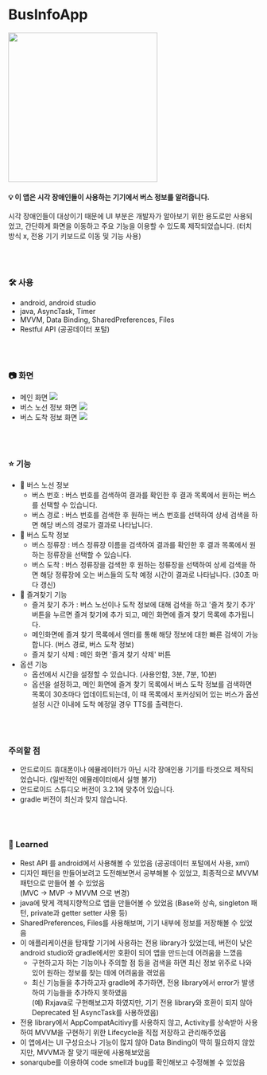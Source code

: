 # BusInfoApp
<img src="https://user-images.githubusercontent.com/61993128/187889792-5b4f4dd8-3c59-4de8-9e4b-973aeaec7eb8.png" width="300" height="300" />

<br>

#### 💡 이 앱은 시각 장애인들이 사용하는 기기에서 버스 정보를 알려줍니다. 
시각 장애인들이 대상이기 때문에 UI 부분은 개발자가 알아보기 위한 용도로만 사용되었고, 간단하게 화면을 이동하고 주요 기능을 이용할 수 있도록 제작되었습니다. (터치 방식 x, 전용 기기 키보드로 이동 및 기능 사용)

<br><br>

### 🛠 사용
 * android, android studio
 * java, AsyncTask, Timer
 * MVVM, Data Binding, SharedPreferences, Files
 * Restful API (공공데이터 포털)

<br><br>

### 📷 화면
* 메인 화면 <img src="https://user-images.githubusercontent.com/61993128/187890784-f803cc91-859f-4139-9e2c-475c55fc2d37.PNG"/>
* 버스 노선 정보 화면 <img src="https://user-images.githubusercontent.com/61993128/187892178-e6f9b65f-c39d-4df7-9333-f216af2d69ce.PNG"/>
* 버스 도착 정보 화면 <img src="https://user-images.githubusercontent.com/61993128/187892236-8ec00b1f-07e6-496c-8efd-2a3a98c882ca.PNG"/>

<br><br>

### ⭐️ 기능
 * :bus: 버스 노선 정보
   * 버스 번호 : 버스 번호를 검색하여 결과를 확인한 후 결과 목록에서 원하는 버스를 선택할 수 있습니다.
   * 버스 경로 : 버스 번호를 검색한 후 원하는 버스 번호를 선택하여 상세 검색을 하면 해당 버스의 경로가 결과로 나타납니다.
 * :busstop: 버스 도착 정보
   * 버스 정류장 : 버스 정류장 이름을 검색하여 결과를 확인한 후 결과 목록에서 원하는 정류장을 선택할 수 있습니다.
   * 버스 도착 : 버스 정류장을 검색한 후 원하는 정류장을 선택하여 상세 검색을 하면 해당 정류장에 오는 버스들의 도착 예정 시간이 결과로 나타납니다. (30초 마다 갱신)
 * :bookmark: 즐겨찾기 기능
   * 즐겨 찾기 추가 : 버스 노선이나 도착 정보에 대해 검색을 하고 '즐겨 찾기 추가' 버튼을 누르면 즐겨 찾기에 추가 되고, 메인 화면에 즐겨 찾기 목록에 추가됩니다.
   * 메인화면에 즐겨 찾기 목록에서 엔터를 통해 해당 정보에 대한 빠른 검색이 가능합니다. (버스 경로, 버스 도착 정보)
   * 즐겨 찾기 삭제 : 메인 화면 '즐겨 찾기 삭제' 버튼
 * 옵션 기능
   * 옵션에서 시간을 설정할 수 있습니다. (사용안함, 3분, 7분, 10분)
   * 옵션을 설정하고, 메인 화면에 즐겨 찾기 목록에서 버스 도착 정보를 검색하면 목록이 30초마다 업데이트되는데, 이 때 목록에서 포커싱되어 있는 버스가 옵션 설정 시간 이내에 도착 예정일 경우 TTS를 출력한다.

<br><br>

### 주의할 점
* 안드로이드 휴대폰이나 에뮬레이터가 아닌 시각 장애인용 기기를 타겟으로 제작되었습니다. (일반적인 에뮬레이터에서 실행 불가)
* 안드로이드 스튜디오 버전이 3.2.1에 맞추어 있습니다.
* gradle 버전이 최신과 맞지 않습니다.

<br><br>

### 📃 Learned
 * Rest API 를 android에서 사용해볼 수 있었음 (공공데이터 포털에서 사용, xml)
 * 디자인 패턴을 만들어보려고 도전해보면서 공부해볼 수 있었고, 최종적으로 MVVM 패턴으로 만들어 볼 수 있었음
   <br>   (MVC -> MVP -> MVVM 으로 변경)
 * java에 맞게 객체지향적으로 앱을 만들어볼 수 있었음 (Base와 상속, singleton 패턴, private과 getter setter 사용 등)
 * SharedPreferences, Files를 사용해보며, 기기 내부에 정보를 저장해볼 수 있었음
 * 이 애플리케이션을 탑재할 기기에 사용하는 전용 library가 있었는데, 버전이 낮은 android studio와 gradle에서만 호환이 되어 앱을 만드는데 어려움을 느꼈음
   - 구현하고자 하는 기능이나 주의할 점 등을 검색을 하면 최신 정보 위주로 나와 있어 원하는 정보를 찾는 데에 어려움을 겪었음
   - 최신 기능들을 추가하고자 gradle에 추가하면, 전용 library에서 error가 발생하여 기능들을 추가하지 못하였음
     <br> (예) Rxjava로 구현해보고자 하였지만, 기기 전용 library와 호환이 되지 않아 Deprecated 된 AsyncTask를 사용하였음)
 * 전용 library에서 AppCompatAcitivy를 사용하지 않고, Activity를 상속받아 사용하여 MVVM을 구현하기 위한 Lifecycle을 직접 저장하고 관리해주었음
 * 이 앱에서는 UI 구성요소나 기능이 많지 않아 Data Binding이 딱히 필요하지 않았지만, MVVM과 잘 맞기 때문에 사용해보았음
 * sonarqube를 이용하여 code smell과 bug를 확인해보고 수정해볼 수 있었음
